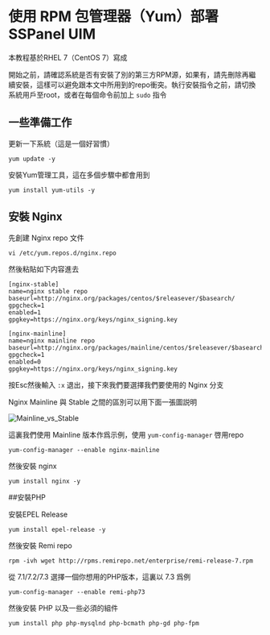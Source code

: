 # 使用 RPM 包管理器（Yum）部署 SSPanel UIM

本教程基於RHEL 7（CentOS 7）寫成

開始之前，請確認系統是否有安裝了別的第三方RPM源，如果有，請先刪除再繼續安裝，這樣可以避免跟本文中所用到的repo衝突。執行安裝指令之前，請切換系統用戶至root，或者在每個命令前加上 `sudo` 指令

## 一些準備工作

更新一下系統（這是一個好習慣）

`yum update -y`

安裝Yum管理工具，這在多個步驟中都會用到

`yum install yum-utils -y`

## 安裝 Nginx

先創建 Nginx repo 文件

`vi /etc/yum.repos.d/nginx.repo`

然後粘貼如下内容進去

```
[nginx-stable]
name=nginx stable repo
baseurl=http://nginx.org/packages/centos/$releasever/$basearch/
gpgcheck=1
enabled=1
gpgkey=https://nginx.org/keys/nginx_signing.key

[nginx-mainline]
name=nginx mainline repo
baseurl=http://nginx.org/packages/mainline/centos/$releasever/$basearch/
gpgcheck=1
enabled=0
gpgkey=https://nginx.org/keys/nginx_signing.key
```

按Esc然後輸入 `:x` 退出，接下來我們要選擇我們要使用的 Nginx 分支

Nginx Mainline 與 Stable 之間的區別可以用下面一張圖説明

![Mainline_vs_Stable](https://i.stack.imgur.com/etScD.png)

這裏我們使用 Mainline 版本作爲示例，使用 `yum-config-manager` 啓用repo

`yum-config-manager --enable nginx-mainline`

然後安裝 nginx

`yum install nginx -y`

##安裝PHP

安裝EPEL Release

`yum install epel-release -y`

然後安裝 Remi repo

`rpm -ivh wget http://rpms.remirepo.net/enterprise/remi-release-7.rpm`

從 7.1/7.2/7.3 選擇一個你想用的PHP版本，這裏以 7.3 爲例

`yum-config-manager --enable remi-php73`

然後安裝 PHP 以及一些必須的組件

`yum install php php-mysqlnd php-bcmath php-gd php-fpm `
